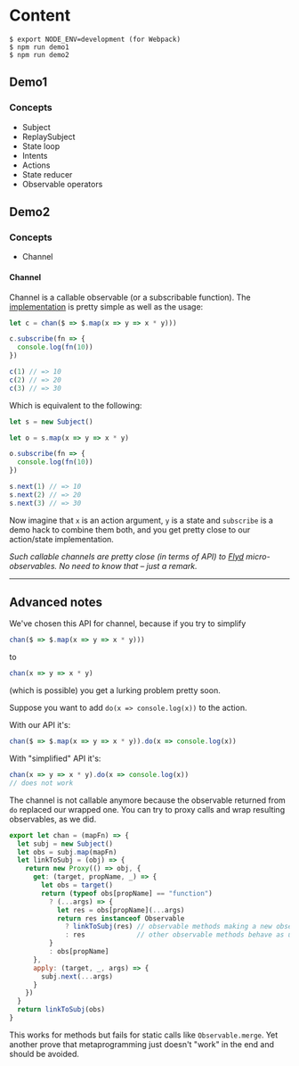 # Content

```
$ export NODE_ENV=development (for Webpack)
$ npm run demo1
$ npm run demo2
```

## Demo1

### Concepts

* Subject
* ReplaySubject
* State loop
* Intents
* Actions
* State reducer
* Observable operators

## Demo2

### Concepts

* Channel

#### Channel

Channel is a callable observable (or a subscribable function). The [implementation](./demo2/chan.js)
is pretty simple as well as the usage:

```js
let c = chan($ => $.map(x => y => x * y)))

c.subscribe(fn => {
  console.log(fn(10))
})

c(1) // => 10
c(2) // => 20
c(3) // => 30
```

Which is equivalent to the following:

```js
let s = new Subject()

let o = s.map(x => y => x * y)

o.subscribe(fn => {
  console.log(fn(10))
})

s.next(1) // => 10
s.next(2) // => 20
s.next(3) // => 30
```

Now imagine that `x` is an action argument, `y` is a state and `subscribe` is a demo hack to combine
them both, and you get pretty close to our action/state implementation.

*Such callable channels are pretty close (in terms of API) to [Flyd](https://github.com/paldepind/flyd)
micro-observables. No need to know that – just a remark.*

---

## Advanced notes

We've chosen this API for channel, because if you try to simplify

```js
chan($ => $.map(x => y => x * y)))
```

to

```js
chan(x => y => x * y)
```

(which is possible) you get a lurking problem pretty soon.

Suppose you want to add `do(x => console.log(x))` to the action.

With our API it's:

```js
chan($ => $.map(x => y => x * y)).do(x => console.log(x))
```

With "simplified" API it's:

```js
chan(x => y => x * y).do(x => console.log(x))
// does not work
```

The channel is not callable anymore because the observable returned from `do` replaced our wrapped one.
You can try to proxy calls and wrap resulting observables, as we did.

```js
export let chan = (mapFn) => {
  let subj = new Subject()
  let obs = subj.map(mapFn)
  let linkToSubj = (obj) => {
    return new Proxy(() => obj, {
      get: (target, propName, _) => {
        let obs = target()
        return (typeof obs[propName] == "function")
          ? (...args) => {
            let res = obs[propName](...args)
            return res instanceof Observable
              ? linkToSubj(res) // observable methods making a new observable now make a new proxied observable
              : res             // other observable methods behave as usual
          }
          : obs[propName]
      },
      apply: (target, _, args) => {
        subj.next(...args)
      }
    })
  }
  return linkToSubj(obs)
}
```

This works for methods but fails for static calls like `Observable.merge`. Yet another prove
that metaprogramming just doesn't "work" in the end and should be avoided.
